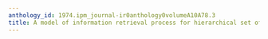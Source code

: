 ```yaml
---
anthology_id: 1974.ipm_journal-ir0anthology0volumeA10A78.3
title: A model of information retrieval process for hierarchical set of descriptors
---
```

